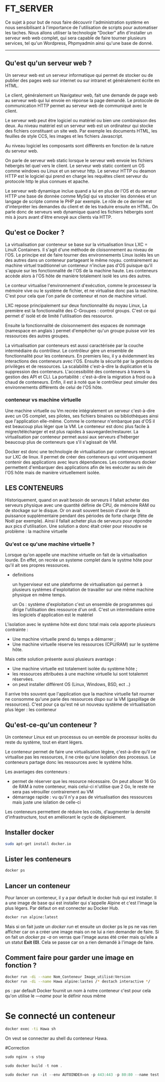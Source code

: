 # FT_SERVER

Ce sujet à pour but de nous faire découvrir l'administration système en nous sensibilisant à l'importance de l'utilisation de scripts pour automatiser les taches. Nous allons utiliser la technologie "Docker" afin d'installer un serveur web web complet, qui sera capable de faire tourner plusieurs services, tel qu'un Wordpress, Phpmyadmin ainsi qu'une base de donné.

---

## Qu'est qu'un serveur web ?

Un serveur web est un serveur informatique qui permet de stocker ou de publier des pages web sur internet ou sur intranet et généralement écrite en HTML.

Le client, généralement un Navigateur web, fait une demande de page web au serveur web  qui lui envoie en réponse la page demandé. Le protocole de communication HTTP permet au serveur web de communiqué avec le client.

Le serveur web peut être logiciel ou matériel ou bien une combinaison des deux. Au niveau matériel est un serveur web est un ordinateur qui stocke des fichiers constituant un site web. Par exemple les documents HTML, les feuilles de style CCS, les images et les fichiers Javascript. 

Au niveau logiciel les composants sont différents en fonction de la nature du serveur web. 

On parle de serveur web static lorsque  le serveur web envoie les fichiers hébergés tel quel vers le client. Le serveur web static contient un OS comme windows ou Linux et un serveur http. Le serveur HTTP ou deamon HTTP est le logiciel qui prend en charge les requêtes client serveur du protocole http le plus connues et apache. 

Le serveur web dynamique inclue quand a lui en plus de l'OS et du serveur HTTP une base de donnée comme MySql qui va stocker les données et un langage de scripte comme le PHP par exemple. Le rôle de ce dernier est d'interpréter les demandes du client et de les traduire ensuite en HTML. On parle donc de serveurs web dynamique quand les fichiers hébergés sont mis à jours avant d'être envoyé aux clients via HTTP.

## Qu'est ce Docker ?

La virtualisation par conteneur se base sur la virtualisation linux LXC = LinuX Containers. Il s'agit d'une méthode de cloisonnement au niveau de l'OS. Le principe est de faire tourner des environnements Linux isolés les un des autres dans un conteneur partageant le même noyau. contrairement au machine virtuel traditionnel un conteneur n'inclue pas d'OS puisque qu'il s'appuie sur les fonctionnalité de l'OS de la machine haute. Les conteneurs accède alors à l'OS hôte de manière totalement isolé les uns des autres.  

Le conteur virtualise l'environnement d'exécution, comme le processeur la mémoire vive ou le système de fichier, et ne virtualise donc pas la machine. C'est pour cela que l'on parle de conteneur et non de machine virtuel. 

LXC repose principalement sur deux fonctionnalité du noyau Linux, La première est la fonctionnalité des C-Groupes :  control groups. C'est ce qui permet d' isolé et de limité l'utilisation des ressource. 

Ensuite la fonctionnalité de  cloisonnement des espaces de nommage (namespace en anglais ) permet d'empêcher qu'un groupe puisse voir les ressources des autres groupes.

La virtualisation par conteneurs est aussi caractérisée par la couche intermédiaire du contrôleur. Le contrôleur gère un ensemble de fonctionnalité pour les conteneurs. En premiers lieu, il y a évidemment les interactions des conteneurs avec l'OS. Ensuite la sécurité par la gestions de privilèges et de ressources. La scalabilité c'est-à-dire la duplication et la suppression des conteneurs. L'accessibilité des conteneurs à travers la gestion des API et CLI. La portabilité : c'est-à-dire la migration à froid ou à chaud de conteneurs. Enfin, il est à noté que le contrôleur peut simuler des environnements différents de celui de l'OS hôte.

### conteneur vs machine virtuelle

Une machine virtuelle ou Vm recrée intégralement un serveur c'est-à-dire avec un OS complet, ses pilotes, ses fichiers binaires ou bibliothèques ainsi que l'application elle-même. Comme le conteneur n'embarque pas d'OS il est beaucoup plus léger que la VM. Le conteneur est donc plus facile à migrer/télécharger et est plus rapides à sauvegarder/restaurer. La virtualisation par conteneur permet aussi aux serveurs d'héberger beaucoup plus de conteneurs que s'il s'agissait de VM.

Docker est donc une technologie de virtualisation par conteneurs reposant sur LXC de linux. Il permet de créer des conteneurs qui vont uniquement contenir des applications avec leurs dépendances. Les conteneurs docker permettent d'embarquer des applications afin de les exécuter au sein de l'OS hôte mais de manière virtuellement isolée.

## LES CONTENEURS

Historiquement, quand on avait besoin de serveurs il fallait acheter des serveurs physique avec une quantité définie de CPU, de mémoire RAM ou de stockage sur le disque. Or on avait souvent besoin d'avoir de la puissance supplémentaire pendant des périodes de forte charge (fête de Noël par exemple). Ainsi il fallait acheter plus de serveurs pour répondre aux pics d'utilisation. Une solution a donc était créer pour résoudre se problème : la machine virtuelle 

### Qu'est ce qu'une machine virtuelle ?

Lorsque qu'on appelle une machine virtuelle on fait de la virtualisation lourde. En effet, on recrée un systeme complet dans le systme hôte pour qu'il ait ses propres ressources. 

- definitions
    
    un hyperviseur est une plateforme de virtualisation qui permet à plusieurs systèmes d'exploitation de travailler sur une même machine physique en même temps. 
    
    un Os : système d'exploitation c'est un ensemble de programmes qui dirige l'utilisation des ressource d'un ordi. C'est un intermédiaire entre les logiciels d'application est le matériel 
    

L'isolation avec le système hôte est donc total mais cela apporte plusieurs contrainte :

- Une machine virtuelle prend du temps a démarrer ;
- Une machine virtuelle réserve les ressources (CPU/RAM) sur le système hôte.

Mais cette solution présente aussi plusieurs avantage :

- Une machine virtuelle est totalement isolée du système hôte ;
- les ressources attribuées à une machine virtuelle lui sont totalemnt réservées.
- on peut installer différent OS (Linux, Windows, BSD, ect ..)

Il arrive très souvent que l'application que la machine virtuelle fait rourner ne consomme qu'une parie des ressources dispo sur la VM (gaspillage de ressources). C'est pour ça qu'est né un nouveau système de virtualisation plus léger : les conteneur

## Qu'est-ce-qu'un conteneur ?

Un conteneur Linux est un processus ou un eemble de processur isolés du reste du système, tout en étant légers.

Le conteneur permet de faire une virtualisation légère, c'est-à-dire qu'il ne virtualise pas les ressources, il ne crée qu'une isolation des processus. Le conteneurs partage donc les ressources avec le système hôte.

Les avantages des conteneurs :

- permet de réserver que les resource nécessaire. On peut allouer 16 Go de RAM à notre conteneur, mais celui-ci n'utilise que 2 Go, le reste ne sera pas vérouiller contrairement au VM
- démarrage rapide : vu qu'il n'y a pas de virtualisation des ressources mais juste une isilation de celle-ci

Les conteneurs permettent de réduire les coûts, d'augmenter la densité d'infrastructure, tout en améliorant le cycle de déploiement. 

## Installer docker

```bash
sudo apt-get install docker.io
```

## Lister les conteneurs

```bash
docker ps
```

## Lancer un conteneur

Pour lancer un conteneur, il y a par default le docker hub qui est installer. Il a une image de base qui est installer qui s'appelle Alpine et c'est l'image la plus légers. Par défaut on est connecter au Docker Hub.

```bash
docker run alpine:latest
```

Mais si on fait juste un *docker run* et ensuite un docker ps le ps ne vas rien afficher car on a créer une image mais on ne lui a rien demander de faire. Si on fait un *docker ps -a* on verras que l'image auras été créer mais qu'elle a un statut **Exit (0)**. Cela se passe car on a rien demandé à l'image de faire.

## Comment faire pour garder une image en fonction ?

```bash
docker run -di --name Nom_Conteneur Image_utilisé:Version
docker run -di --name Hawa alpine:lastes /* destach interactive */
```

ps : par default Docker fournit un nom à notre conteneur c'est pour cela qu'on utilise le *—name* pour le définir nous même

# Se connecté un conteneur

```bash
docker exec -ti Hawa sh
```

On veut se connecter au shell du conteneur Hawa.


#Correction 
```c
sudo nginx -s stop
```

```c
sudo docker build -t nom .
```

```c
sudo docker run -it --env AUTOINDEX=on -p 443:443 -p 80:80 --name test nom
```